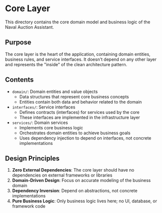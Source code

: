 # Core Layer

This directory contains the core domain model and business logic of the Naval Auction Assistant.

## Purpose

The core layer is the heart of the application, containing domain entities, business rules, and service interfaces. It doesn't depend on any other layer and represents the "inside" of the clean architecture pattern.

## Contents

- `domain/`: Domain entities and value objects
  - Data structures that represent core business concepts
  - Entities contain both data and behavior related to the domain
- `interfaces/`: Service interfaces
  - Defines contracts (interfaces) for services used by the core
  - These interfaces are implemented in the infrastructure layer
- `services/`: Domain services
  - Implements core business logic
  - Orchestrates domain entities to achieve business goals
  - Uses dependency injection to depend on interfaces, not concrete implementations

## Design Principles

1. **Zero External Dependencies**: The core layer should have no dependencies on external frameworks or libraries
2. **Domain-Driven Design**: Focus on accurate modeling of the business domain
3. **Dependency Inversion**: Depend on abstractions, not concrete implementations
4. **Pure Business Logic**: Only business logic lives here; no UI, database, or framework code
